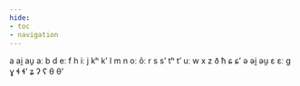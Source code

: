```yaml
---
hide:
- toc
- navigation
---
```

a
ai̯
au̯
aː
b
d
eː
f
h
iː
j
kʰ
kʼ
l
m
n
oː
õː
r
s
sʼ
tʰ
tʼ
uː
w
x
z
ð
ħ
ɕ
ɕʼ
ə
əi̯
əu̯
ɛ
ɛː
ɡ
ɣ
ɬ
ɬʼ
ʑ
ʔ
ʕ
θ
θʼ
